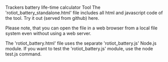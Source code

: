 Trackers battery life-time calculator Tool
The 'rotiot_battery_standalone.html' file includes all html and javascript code of the tool. Try it out (served from github) here.

Please note, that you can open the file in a web browser from a local file system even without using a web server.

The 'rotiot_battery.html' file uses the separate 'rotiot_battery.js' Node.js module. If you want to test the 'rotiot_battery.js' module, use the node test.js command.
